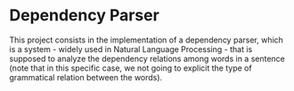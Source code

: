 # Dependency Parser
This project consists in the implementation of a dependency parser, which is a system - widely used in Natural Language Processing - that is supposed to analyze the dependency relations among words in a sentence (note that in this specific case, we not going to explicit the type of grammatical relation between the words).
